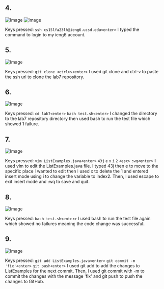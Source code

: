 ## 4.
![Image]()
![Image]()

Keys pressed: ```ssh cs15lfa23lh@ieng6.ucsd.edu<enter>```
I typed the command to login to my ieng6 account.

## 5.
![Image]()

Keys pressed: ```git clone <ctrl>v<enter>```
I used git clone and ctrl-v to paste the ssh url to clone the lab7 repository.

## 6.
![Image]()

Keys pressed: ```cd lab7<enter>``` ```bash test.sh<enter>```
I changed the directory to the lab7 repository directory then used bash to run the test file which showed 1 failure.

## 7.
![Image]()

Keys pressed: ```vim ListExamples.java<enter>``` ```43j``` ```e``` ```x``` ```i``` ```2``` ```<esc>``` ```:wq<enter>```
I used vim to edit the ListExamples.java file. I typed 43j then e to move to the specific place I wanted to edit then I used x to delete the 1 and entered insert mode using i to change the variable to index2. Then, I used escape to exit insert mode and :wq to save and quit.

## 8.
![Image]()

Keys pressed: ```bash test.sh<enter>```
I used bash to run the test file again which showed no failures meaning the code change was successful.

## 9.
![Image]()

Keys pressed: ```git add ListExamples.java<enter>``` ```git commit -m 'fix'<enter>``` ```git push<enter>```
I used git add to add the changes to ListExamples for the next commit. Then, I used git commit with -m to commit the changes with the message 'fix' and git push to push the changes to GitHub.
